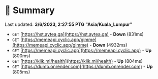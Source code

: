 # 📖 Summary
Last updated: **3/6/2023, 2:27:55 PTG "Asia/Kuala_Lumpur"**

- `GET` [https://hst.aytea.ga](https://hst.aytea.ga) - **Down** (831ms)
- `GET` [https://memeapi.cyclic.app/gimme](https://memeapi.cyclic.app/gimme) - **Down** (4932ms)
- `GET` [https://memeapi.cyclic.app](https://memeapi.cyclic.app) - **Up** (800ms)
- `GET` [https://klik.ml/health](https://klik.ml/health) - **Up** (804ms)
- `GET` [https://dumb.onrender.com](https://dumb.onrender.com) - **Up** (805ms)
